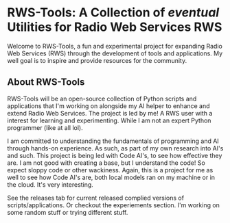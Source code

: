 # RWS-Tools: A Collection of *eventual* Utilities for Radio Web Services RWS
Welcome to RWS-Tools, a fun and experimental project for expanding Radio Web Services (RWS) through the development of tools and applications. My well goal is to inspire and provide resources for the community.

## About RWS-Tools 
RWS-Tools will be an open-source collection of Python scripts and applications that I'm working on alongside my AI helper to enhance and extend Radio Web Services. The project is led by me! A RWS user with a interest for learning and experimenting. While I am not an expert 
Python programmer (like at all lol). 

I am committed to understanding the fundamentals of programming and AI through hands-on experience. As such, as part of my own research into AI's and such. This project is being led with Code AI's, to see how effective they are. I am not good with creating a base, but I understand the code! So expect sloppy code or other wackiness. Again, this is a project for me as well to see how Code AI's are, both local models ran on my machine or in the cloud. It's very interesting. 

See the releases tab for current released complied versions of scripts/applications. Or checkout the experiements section. I'm working on some random stuff or trying different stuff.

